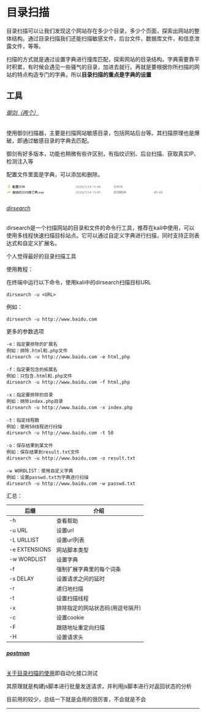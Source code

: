# 目录扫描

目录扫描可以让我们发现这个网站存在多少个目录，多少个页面，探索出网站的整体结构。通过目录扫描我们还能扫描敏感文件，后台文件，数据库文件，和信息泄露文件，等等。

扫描的方式就是通过设置字典进行撞库匹配，探索网站的目录结构。字典需要靠平时积累，有时候会遇见一些骚气的目录，加进去就行。再就是要根据你所扫描的网站的特点构造专门的字典，所以**目录扫描的重点是字典的设置**

## 工具

###### [御剑（两个）](https://blog.csdn.net/qq_45076423/article/details/103018509#:~:text=%E6%88%91%E4%BB%AC%E4%BD%BF%E7%94%A8%E5%BE%A1%E5%89%91%E6%89%AB%E6%8F%8F%E5%99%A8%EF%BC%8C%E4%B8%BB%E8%A6%81%E6%98%AF%E6%89%AB%E6%8F%8F%E7%BD%91%E7%AB%99%E6%95%8F%E6%84%9F%E7%9B%AE%E5%BD%95%EF%BC%8C%E5%8C%85%E6%8B%AC%E7%BD%91%E7%AB%99%E5%90%8E%E5%8F%B0%E7%AD%89%E3%80%82%20%E5%85%B6%E6%89%AB%E6%8F%8F%E5%8E%9F%E7%90%86%E4%B9%9F%E6%98%AF%E7%88%86%E7%A0%B4%EF%BC%8C%E5%8D%B3%E9%80%9A%E8%BF%87%E6%95%8F%E6%84%9F%E7%9B%AE%E5%BD%95%E7%9A%84%E5%AD%97%E5%85%B8%E5%8E%BB%E5%8C%B9%E9%85%8D%E3%80%82%20%E5%BE%A1%E5%89%91%E5%90%8E%E5%8F%B0%E6%89%AB%E6%8F%8F%E4%B9%8B%E5%89%8D%EF%BC%8C%E7%88%AC%E8%99%AB%E4%BC%9A%E8%AE%BF%E9%97%AErobots%20txt%E6%96%87%E4%BB%B6%E3%80%82,1%E3%80%81%E4%B8%8B%E8%BD%BD%E5%B9%B6%E8%A7%A3%E5%8E%8B%E6%89%93%E5%BC%80%E8%BD%AF%E4%BB%B6%202%E3%80%81%E6%89%93%E5%BC%80%E4%BB%A5%E5%90%8E%E5%9C%A8%E5%9F%9F%E5%90%8D%E8%BE%93%E5%85%A5%E6%A1%86%E4%B8%AD%E5%A1%AB%E5%85%A5%E8%A6%81%E6%89%AB%E6%8F%8F%E7%9A%84%E5%90%8E%E5%8F%B0%E5%9C%B0%E5%9D%80%203%E3%80%81%E5%9C%A8%E4%B8%8B%E9%9D%A2%E5%8F%AF%E4%BB%A5%E9%80%89%E6%8B%A9%E6%89%AB%E6%8F%8F%E7%BA%BF%E7%A8%8B%E4%BB%A5%E5%8F%8A%E6%89%AB%E6%8F%8F%E8%B6%85%E6%97%B6%E9%97%B4%EF%BC%8C%E8%BF%98%E6%9C%89%E6%96%87%E4%BB%B6%E7%B1%BB%E5%9E%8B%E7%AD%89%204%E3%80%81%E5%85%A8%E9%83%A8%E9%80%89%E6%8B%A9%E5%A5%BD%E4%BB%A5%E5%90%8E%E5%B0%B1%E5%8F%AF%E4%BB%A5%E7%82%B9%E5%87%BB%E5%BC%80%E5%A7%8B%E6%89%AB%E6%8F%8F%E4%BA%86%E3%80%82)

使用御剑扫描器，主要是扫描网站敏感目录，包括网站后台等。其扫描原理也是爆破，即通过敏感目录的字典去匹配。

御剑有好多版本，功能也稍微有些许区别，有指纹识别、后台扫描、获取真实IP、检测注入等

配置文件里面是字典，可以添加和删除。

![img](image/20200717155851578.png)

###### [dirsearch](https://blog.csdn.net/anquanzushiye/article/details/104151644)

dirsearch是一个扫描网站的目录和文件的命令行工具，推荐在kali中使用，可以使用多线程快速扫描目标站点。它可以通过自定义字典进行扫描，同时支持正则表达式和自定义扩展名。

个人觉得最好的目录扫描工具

使用教程：

在终端中运行以下命令，使用kali中的dirsearch扫描目标URL

```linux
dirsearch -u <URL>
```

例如：

```
dirsearch -u http://www.baidu.com
```

更多的参数选项

```
-e：指定要排除的扩展名
例如：排除.html和.php文件
dirsearch -u http://www.baidu.com -e html,php

-f：指定要包含的拓展名
例如：只包含.html和.php文件
dirsearch -u http://www.baidu.com -f html,php

-x：指定要排除的目录
例如：排除index.php目录
dirsearch -u http://www.baidu.com -x index.php

-t：指定线程数
例如：使用50线程进行扫描
dirsearch -u http://www.baidu.com -t 50

-o：保存结果到某文件
例如：保存结果到result.txt文件
dirsearch -u http://www.baidu.com -o result.txt

-w WORDLIST：使用自定义字典
例如：设置passwd.txt为字典进行扫描
dirsearch -u http://www.baidu.com -w passwd.txt
```

汇总：

| 后缀          | 介绍                             |
| ------------- | -------------------------------- |
| -h            | 查看帮助                         |
| -u URL        | 设置url                          |
| -L URLLIST    | 设置url列表                      |
| -e EXTENSIONS | 网站脚本类型                     |
| -w WORDLIST   | 设置字典                         |
| -f            | 强制扩展字典里的每个词条         |
| -s DELAY      | 设置请求之间的延时               |
| -r            | 递归地扫描                       |
| -t            | 设置扫描线程                     |
| -x            | 排除指定的网站状态码(用逗号隔开) |
| -c            | 设置cookie                       |
| -F            | 跟随地址重定向扫描               |
| -H            | 设置请求头                       |

###### **[postman](https://zhuanlan.zhihu.com/p/401385193)**

[关于目录扫描的使用](https://blog.csdn.net/cai_iac/article/details/81030619)即自动化接口测试

其原理就是构建js脚本进行批量发送请求，并利用js脚本进行对返回状态的分析

目前用的较少，总结一下就是会用的很厉害，不会就是不会

***

